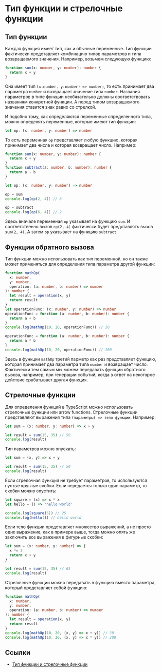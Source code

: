 # Тип функции и стрелочные функции

## Тип функции

Каждая функция имеет тип, как и обычные переменные. Тип функции фактически представляет комбинацию типов параметров и типа возвращаемого значения. Например, возьмем следующую функцию:

```typescript
function sum(x: number, y: number): number {
  return x + y
}
```

Она имеет тип `(x:number, y:number) => number;`, то есть принимает два параметра `number` и возвращает значение типа `number`. Названия параметров в типе функции необязательно должны соответствовать названиям конкретной функции. А перед типом возвращаемого значения ставится знак равно со стрелкой.

И подобно тому, как определяются переменные определенного типа, можно определять переменные, которые имеют тип функции:

```typescript
let op: (x: number, y: number) => number
```

То есть переменная `op` представляет любую функцию, которая принимает два числа и которая возвращает число. Например:

```typescript
function sum(x: number, y: number): number {
  return x + y
}
function subtract(a: number, b: number): number {
  return a - b
}

let op: (x: number, y: number) => number

op = sum
console.log(op(2, 4)) // 6

op = subtract
console.log(op(6, 4)) // 2
```

Здесь вначале переменная `op` указывает на функцию `sum`. И соответственно вызов `op(2, 4)` фактически будет представлять вызов `sum(2, 4)`. А затем `op` указывает на функцию `subtract`.

## Функции обратного вызова

Тип функции можно использовать как тип переменной, но он также может применяться для определения типа параметра другой функции:

```typescript
function mathOp(
  x: number,
  y: number,
  operation: (a: number, b: number) => number
): number {
  let result = operation(x, y)
  return result
}
let operationFunc: (x: number, y: number) => number
operationFunc = function (a: number, b: number): number {
  return a + b
}
console.log(mathOp(10, 20, operationFunc)) // 30

operationFunc = function (a: number, b: number): number {
  return a * b
}
console.log(mathOp(10, 20, operationFunc)) // 200
```

Здесь в функции `mathOp` третий парметр как раз представляет функцию, которая принимает два параметра типа `number` и возвращает число. Фактически тем самым мы можем передавать функции обратного вызова, например, при генерации событий, когда в ответ на некоторое действие срабатывает другая функция.

## Стрелочные функции

Для определения функций в TypeScript можно использовать стрелочные функции или arrow functions. Стрелочные функции представляют выражения типа `(параметры) => тело функции`. Например:

```typescript
let sum = (x: number, y: number) => x + y

let result = sum(15, 35) // 50
console.log(result)
```

Тип параметров можно опускать:

```typescript
let sum = (x, y) => x + y

let result = sum(15, 35) // 50
console.log(result)
```

Если стрелочная функция не требует параметров, то используются пустые круглые скобки. Если передается только один параметр, то скобки можно опустить:

```typescript
let square = (x) => x * x
let hello = () => 'hello world'

console.log(square(5)) // 25
console.log(hello()) // hello world
```

Если тело функции представляет множество выражений, а не просто одно выражение, как в примере выше, тогда можно опять же заключить все выражения в фигурные скобки:

```typescript
let sum = (x: number, y: number) => {
  x *= 2
  return x + y
}

let result = sum(15, 35) // 65
console.log(result)
```

Стрелочные функции можно передавать в функцию вместо параметра, который представляет собой функцию:

```typescript
function mathOp(
  x: number,
  y: number,
  operation: (a: number, b: number) => number
): number {
  let result = operation(x, y)
  return result
}
console.log(mathOp(10, 20, (x, y) => x + y)) // 30
console.log(mathOp(10, 20, (x, y) => x * y)) // 200
```

## Ссылки

- [Тип функции и стрелочные функции](https://metanit.com/web/typescript/2.3.php)
